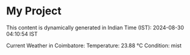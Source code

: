 # My Project

This content is dynamically generated in Indian Time (IST): 2024-08-30 04:10:54 IST


Current Weather in Coimbatore:
Temperature: 23.88 °C
Condition: mist
